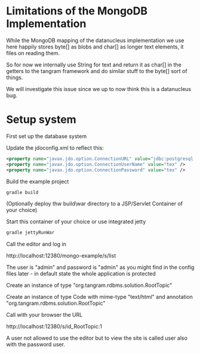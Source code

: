 Limitations of the MongoDB Implementation
=========================================

While the MongoDB mapping of the datanucleus implementation we use here happily stores byte[] as blobs and char[] as longer text elements, it files on reading them.

So for now we internally use String for text and return it as char[] in the getters to the tangram framework and do similar stuff to the byte[] sort of things.

We will investigate this issue since we up to now think this is a datanucleus bug.

Setup system
=========

First set up the database system

Update the jdoconfig.xml to reflect this:

```xml
<property name="javax.jdo.option.ConnectionURL" value="jdbc:postgresql://localhost:5432/postgres"/>
<property name="javax.jdo.option.ConnectionUserName" value="tex" />
<property name="javax.jdo.option.ConnectionPassword" value="tex" />
```

Build the example project

```bash
gradle build
```

(Optionally deploy thw build\war directory to a JSP/Servlet Container of your choice)

Start this container of your choice or use integrated jetty

```bash
gradle jettyRunWar
```

Call the editor and log in

http://localhost:12380/mongo-example/s/list

The user is "admin" and password is "admin" as you might find in the config files later - in default state the whole application is protected

Create an instance of type "org.tangram.rdbms.solution.RootTopic"

Create an instance of type Code with mime-type "text/html" and annotation "org.tangram.rdbms.solution.RootTopic"

Call with your browser the URL

http://localhost:12380/s/id_RootTopic:1

A user not allowed to use the editor but to view the site is called user also with the password user.
